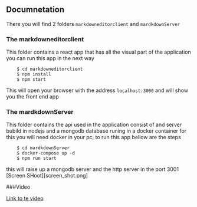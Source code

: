 ## Documnetation

There you will find 2 folders `markdowneditorclient` and `mardkdownServer`

### The markdowneditorclient

This folder contains a react app that has all the visual part of the application you can run this app in the next way

```
    $ cd markdowneditorclient
    $ npm install
    $ npm start
```

This will open your browser with the address `localhost:3000` and will show you the front end app



### The mardkdownServer

This folder contains the api used in the application consist of and server bubild in nodejs and a mongodb database runing in a docker container for this you will need docker in your pc, to run this app bellow are the steps

```
    $ cd mardkdownServer
    $ docker-compose up -d
    $ npm run start
```

this will raise up a mongodb server and the  http server in the port 3001
[Screen SHoot][screen_shot.png]

###Video

[Link to te video](https://drive.google.com/file/d/1_mvfySg0NTpEtEt7zEZeuzRpQkmDkMuE/view)
